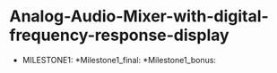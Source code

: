 # Analog-Audio-Mixer-with-digital-frequency-response-display

* MILESTONE1:
 *Milestone1_final:
 *Milestone1_bonus:
